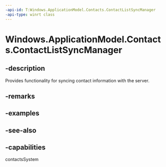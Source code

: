 ```yaml
---
-api-id: T:Windows.ApplicationModel.Contacts.ContactListSyncManager
-api-type: winrt class
---
```


<!-- Class syntax.
public class ContactListSyncManager : Windows.ApplicationModel.Contacts.IContactListSyncManager, Windows.ApplicationModel.Contacts.IContactListSyncManager2
-->

# Windows.ApplicationModel.Contacts.ContactListSyncManager

## -description
Provides functionality for syncing contact information with the server.

## -remarks

## -examples

## -see-also

## -capabilities
contactsSystem
